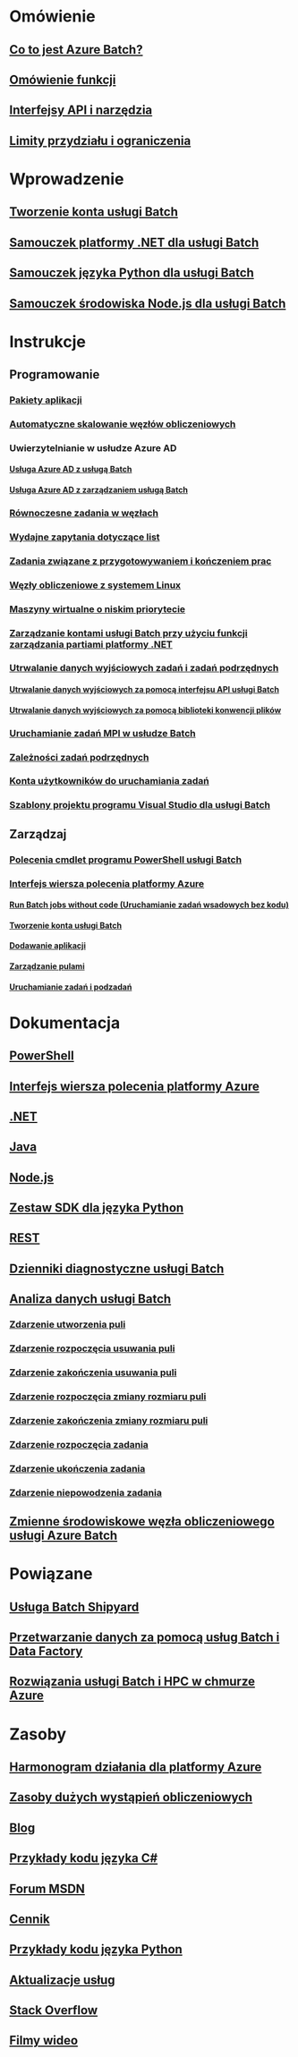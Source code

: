 # Omówienie
## [Co to jest Azure Batch?](batch-technical-overview.md)
## [Omówienie funkcji](batch-api-basics.md)
## [Interfejsy API i narzędzia](batch-apis-tools.md)
## [Limity przydziału i ograniczenia](batch-quota-limit.md)
# Wprowadzenie
## [Tworzenie konta usługi Batch](batch-account-create-portal.md)
## [Samouczek platformy .NET dla usługi Batch](batch-dotnet-get-started.md)
## [Samouczek języka Python dla usługi Batch](batch-python-tutorial.md)
## [Samouczek środowiska Node.js dla usługi Batch](batch-nodejs-get-started.md)
# Instrukcje
## Programowanie
### [Pakiety aplikacji](batch-application-packages.md)
### [Automatyczne skalowanie węzłów obliczeniowych](batch-automatic-scaling.md)
### Uwierzytelnianie w usłudze Azure AD
#### [Usługa Azure AD z usługą Batch](batch-aad-auth.md)
#### [Usługa Azure AD z zarządzaniem usługą Batch](batch-aad-auth-management.md)
### [Równoczesne zadania w węzłach](batch-parallel-node-tasks.md)
### [Wydajne zapytania dotyczące list](batch-efficient-list-queries.md)
### [Zadania związane z przygotowywaniem i kończeniem prac](batch-job-prep-release.md)
### [Węzły obliczeniowe z systemem Linux](batch-linux-nodes.md)
### [Maszyny wirtualne o niskim priorytecie](batch-low-pri-vms.md)
### [Zarządzanie kontami usługi Batch przy użyciu funkcji zarządzania partiami platformy .NET](batch-management-dotnet.md)
### [Utrwalanie danych wyjściowych zadań i zadań podrzędnych](batch-task-output.md)
#### [Utrwalanie danych wyjściowych za pomocą interfejsu API usługi Batch](batch-task-output-files.md)
#### [Utrwalanie danych wyjściowych za pomocą biblioteki konwencji plików](batch-task-output-file-conventions.md)
### [Uruchamianie zadań MPI w usłudze Batch](batch-mpi.md)
### [Zależności zadań podrzędnych](batch-task-dependencies.md)
### [Konta użytkowników do uruchamiania zadań](batch-user-accounts.md)
### [Szablony projektu programu Visual Studio dla usługi Batch](batch-visual-studio-templates.md)
## Zarządzaj
### [Polecenia cmdlet programu PowerShell usługi Batch](batch-powershell-cmdlets-get-started.md)
### [Interfejs wiersza polecenia platformy Azure](batch-cli-get-started.md)
#### [Run Batch jobs without code (Uruchamianie zadań wsadowych bez kodu)](batch-cli-templates.md)
#### [Tworzenie konta usługi Batch](./scripts/batch-cli-sample-create-account.md)
#### [Dodawanie aplikacji](./scripts/batch-cli-sample-add-application.md)
#### [Zarządzanie pulami](./scripts/batch-cli-sample-manage-pool.md)
#### [Uruchamianie zadań i podzadań](./scripts/batch-cli-sample-run-job.md)

# Dokumentacja
## [PowerShell](/powershell/module/azurerm.batch)
## [Interfejs wiersza polecenia platformy Azure](/cli/azure/batch)
## [.NET](/dotnet/api/microsoft.azure.batch)
## [Java](/java/api/com.microsoft.azure.batch)
## [Node.js](http://azure.github.io/azure-sdk-for-node/azure-batch/latest)
## [Zestaw SDK dla języka Python](http://azure-sdk-for-python.readthedocs.io/en/latest/ref/azure.batch.html)
## [REST](/rest/api/batchservice)
## [Dzienniki diagnostyczne usługi Batch](batch-diagnostics.md)
## [Analiza danych usługi Batch](batch-analytics.md)
### [Zdarzenie utworzenia puli](batch-pool-create-event.md)
### [Zdarzenie rozpoczęcia usuwania puli](batch-pool-delete-start-event.md)
### [Zdarzenie zakończenia usuwania puli](batch-pool-delete-complete-event.md)
### [Zdarzenie rozpoczęcia zmiany rozmiaru puli](batch-pool-resize-start-event.md)
### [Zdarzenie zakończenia zmiany rozmiaru puli](batch-pool-resize-complete-event.md)
### [Zdarzenie rozpoczęcia zadania](batch-task-start-event.md)
### [Zdarzenie ukończenia zadania](batch-task-complete-event.md)
### [Zdarzenie niepowodzenia zadania](batch-task-fail-event.md)
## [Zmienne środowiskowe węzła obliczeniowego usługi Azure Batch](batch-compute-node-environment-variables.md)

# Powiązane
## [Usługa Batch Shipyard](https://github.com/Azure/batch-shipyard)
## [Przetwarzanie danych za pomocą usług Batch i Data Factory](../data-factory/data-factory-data-processing-using-batch.md?toc=%2fazure%2fbatch%2ftoc.json)
## [Rozwiązania usługi Batch i HPC w chmurze Azure](batch-hpc-solutions.md)

# Zasoby
## [Harmonogram działania dla platformy Azure](https://azure.microsoft.com/roadmap/)
## [Zasoby dużych wystąpień obliczeniowych](big-compute-resources.md)
## [Blog](https://blogs.technet.microsoft.com/windowshpc/)
## [Przykłady kodu języka C#](https://github.com/Azure/azure-batch-samples/tree/master/CSharp/)
## [Forum MSDN](https://social.msdn.microsoft.com/Forums/en-us/home?forum=azurebatch)
## [Cennik](https://azure.microsoft.com/pricing/details/batch/)
## [Przykłady kodu języka Python](https://github.com/Azure/azure-batch-samples/tree/master/Python/Batch)
## [Aktualizacje usług](https://azure.microsoft.com/updates/?product=batch&updatetype=&platform=)
## [Stack Overflow](http://stackoverflow.com/questions/tagged/azure-batch)
## [Filmy wideo](https://azure.microsoft.com/documentation/videos/index/?services=batch)


